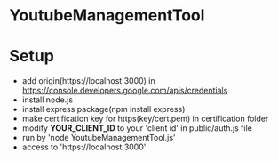 # YoutubeManagementTool

# Setup
 * add origin(https://localhost:3000) in https://console.developers.google.com/apis/credentials
 * install node.js
 * install express package(npm install express)
 * make certification key for https(key/cert.pem) in certification folder
 * modify __YOUR_CLIENT_ID__ to your 'client id' in public/auth.js file
 * run by 'node YoutubeManagementTool.js'
 * access to 'https://localhost:3000'
 
 
